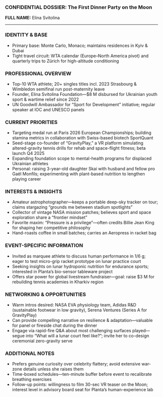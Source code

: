 ### CONFIDENTIAL DOSSIER: The First Dinner Party on the Moon

**FULL NAME:** Elina Svitolina

---
### IDENTITY & BASE
- Primary base: Monte Carlo, Monaco; maintains residences in Kyiv & Dubai
- Tight travel circuit: WTA calendar (Europe–North America pivot) and quarterly trips to Zürich for high-altitude conditioning

### PROFESSIONAL OVERVIEW
- Top-10 WTA athlete; 20+ singles titles incl. 2023 Strasbourg & Wimbledon semifinal run post-maternity leave
- Founder, Elina Svitolina Foundation—$8 M disbursed for Ukrainian youth sport & wartime relief since 2022
- UN Goodwill Ambassador for “Sport for Development” initiative; regular speaker at IOC and UNESCO panels

### CURRENT PRIORITIES
- Targeting medal run at Paris 2026 European Championships; building stamina metrics in collaboration with Swiss-based biotech SportQuant
- Seed-stage co-founder of “GravityPlay,” a VR platform simulating altered-gravity tennis drills for rehab and space-flight fitness; beta launch Q4 2025
- Expanding foundation scope to mental-health programs for displaced Ukrainian athletes
- Personal: raising 3-year-old daughter Skai with husband and fellow pro Gaël Monfils; experimenting with plant-based nutrition to lengthen playing career

### INTERESTS & INSIGHTS
- Amateur astrophotographer—keeps a portable deep-sky tracker on tour; claims stargazing “grounds me between stadium spotlights”
- Collector of vintage NASA mission patches; believes sport and space exploration share a “frontier mindset”
- Favorite maxim: “Pressure is a privilege”—often credits Billie Jean King for shaping her competitive philosophy
- Hand-roasts coffee in small batches; carries an Aeropress in racket bag

### EVENT-SPECIFIC INFORMATION
- Invited as marquee athlete to discuss human performance in 1/6 g; eager to test micro-grip racket prototype on lunar practice court
- Seeking insights on lunar hydroponic nutrition for endurance sports; interested in Planta’s bio-sensor tableware project
- Offers star power for global livestream fundraiser—goal: raise $3 M for rebuilding tennis academies in Kharkiv region

### NETWORKING & OPPORTUNITIES
- Warm intros desired: NASA EVA physiology team, Adidas R&D (sustainable footwear in low gravity), Serena Ventures (Series A for GravityPlay)
- Can provide compelling narrative on resilience & adaptation—valuable for panel or fireside chat during the dinner
- Engage via rapid-fire Q&A about most challenging surfaces played—segue into “What will a lunar court feel like?”; invite her to co-design ceremonial zero-gravity serve

### ADDITIONAL NOTES
- Prefers genuine curiosity over celebrity flattery; avoid extensive war-zone details unless she raises them
- Time-boxed schedules—ten-minute buffer before event to recalibrate breathing exercises
- Follow-up points: willingness to film 30-sec VR teaser on the Moon; interest level in advisory board seat for Planta’s human-experience lab
